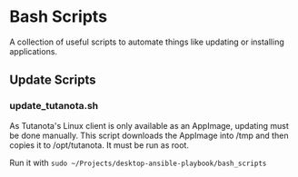 # Bash Scripts
A collection of useful scripts to automate things like updating or installing applications.

## Update Scripts
### update_tutanota.sh
As Tutanota's Linux client is only available as an AppImage, updating must be done manually. This script downloads the AppImage into /tmp and then copies it to /opt/tutanota. It must be run as root.

Run it with ```sudo ~/Projects/desktop-ansible-playbook/bash_scripts```
